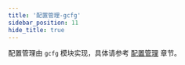 ```yaml
---
title: '配置管理-gcfg'
sidebar_position: 11
hide_title: true
---
```


配置管理由 `gcfg` 模块实现，具体请参考 [配置管理](../../1-核心组件-重点/3-配置管理/3-配置管理.md) 章节。